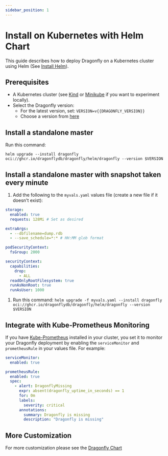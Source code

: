 ```yaml
---
sidebar_position: 1
---
```


# Install on Kubernetes with Helm Chart

This guide describes how to deploy Dragonfly on a Kubernetes cluster using Helm (See [Install Helm](https://helm.sh/docs/intro/install/)).

## Prerequisites

- A Kubernetes cluster (see [Kind](https://kind.sigs.k8s.io/docs/user/quick-start/) or [Minikube](https://minikube.sigs.k8s.io/docs/start/) if you want to experiment locally).
- Select the Dragonfly version:
  - For the latest version, set:
    `VERSION=v{{DRAGONFLY_VERSION}}`
  - Choose a version from [here](https://github.com/dragonflydb/dragonfly/pkgs/container/dragonfly%2Fhelm%2Fdragonfly)

## Install a standalone master

Run this command:

`helm upgrade --install dragonfly oci://ghcr.io/dragonflydb/dragonfly/helm/dragonfly --version $VERSION`

## Install a standalone master with snapshot taken every minute

1. Add the following to the `myvals.yaml` values file (create a new file if it doesn't exist):

  ```yml "
  storage:
    enabled: true
    requests: 128Mi # Set as desired

  extraArgs:
    - --dbfilename=dump.rdb
    - --save_schedule=*:* # HH:MM glob format

  podSecurityContext:
    fsGroup: 2000

  securityContext:
    capabilities:
      drop:
        - ALL
    readOnlyRootFilesystem: true
    runAsNonRoot: true
    runAsUser: 1000
  ```

1. Run this command:
  `helm upgrade -f myvals.yaml --install dragonfly oci://ghcr.io/dragonflydb/dragonfly/helm/dragonfly --version $VERSION`

## Integrate with Kube-Prometheus Monitoring

If you have [Kube-Prometheus](https://github.com/prometheus-operator/kube-prometheus) installed in your cluster, you set it to monitor your Dragonfly deployment by enabling the `serviceMonitor` and `prometheusRule` in your values file. For example:

```yml "
serviceMonitor:
  enabled: true

prometheusRule:
  enabled: true
  spec:
    - alert: DragonflyMissing
      expr: absent(dragonfly_uptime_in_seconds) == 1
      for: 0m
      labels:
        severity: critical
      annotations:
        summary: Dragonfly is missing
        description: "Dragonfly is missing"
```

## More Customization

For more customization please see the [Dragonfly Chart](https://github.com/dragonflydb/dragonfly/tree/main/contrib/charts/dragonfly)
